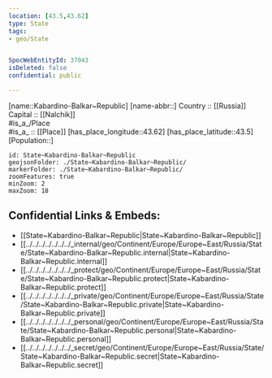```yaml
---
location: [43.5,43.62] 
type: State
tags:
- geo/State


SpocWebEntityId: 37043
isDeleted: false
confidential: public

---
```

[name::Kabardino-Balkar~Republic] 
[name-abbr::] 
Country :: [[Russia]]  
Capital :: [[Nalchik]]  
#is_a_/Place  
#is_a_ :: [[Place]] 
[has_place_longitude::43.62] 
[has_place_latitude::43.5] 
[Population::] 



```leaflet
id: State~Kabardino-Balkar~Republic
geojsonFolder: ./State~Kabardino-Balkar~Republic/
markerFolder: ./State~Kabardino-Balkar~Republic/
zoomFeatures: true 
minZoom: 2 
maxZoom: 18
```


## Confidential Links & Embeds: 
- [[State~Kabardino-Balkar~Republic|State~Kabardino-Balkar~Republic]]  
- [[../../../../../../../_internal/geo/Continent/Europe/Europe~East/Russia/State/State~Kabardino-Balkar~Republic.internal|State~Kabardino-Balkar~Republic.internal]] 
- [[../../../../../../../_protect/geo/Continent/Europe/Europe~East/Russia/State/State~Kabardino-Balkar~Republic.protect|State~Kabardino-Balkar~Republic.protect]] 
- [[../../../../../../../_private/geo/Continent/Europe/Europe~East/Russia/State/State~Kabardino-Balkar~Republic.private|State~Kabardino-Balkar~Republic.private]] 
- [[../../../../../../../_personal/geo/Continent/Europe/Europe~East/Russia/State/State~Kabardino-Balkar~Republic.personal|State~Kabardino-Balkar~Republic.personal]] 
- [[../../../../../../../_secret/geo/Continent/Europe/Europe~East/Russia/State/State~Kabardino-Balkar~Republic.secret|State~Kabardino-Balkar~Republic.secret]] 
